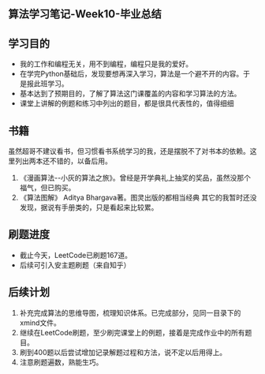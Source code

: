 ## 算法学习笔记-Week10-毕业总结

## 学习目的
* 我的工作和编程无关，用不到编程，编程只是我的爱好。
* 在学完Python基础后，发现要想再深入学习，算法是一个避不开的内容。于是报此班学习。
* 基本达到了预期目的，了解了算法这门课覆盖的内容和学习算法的方法。
* 课堂上讲解的例题和练习中列出的题目，都是很具代表性的，值得细细

## 书籍
虽然超哥不建议看书，但习惯看书系统学习的我，还是摆脱不了对书本的依赖。这里列出两本还不错的，以备后用。
1. 《漫画算法--小灰的算法之旅》。曾经是开学典礼上抽奖的奖品，虽然没那个福气，但已购买。
2. 《算法图解》 Aditya Bhargava著。图灵出版的都相当经典
其它的我暂时还没发现，据说有手册类的，只是看起来比较累。

## 刷题进度
* 截止今天，LeetCode已刷题167道。
* 后续可引入安主题刷题（来自知乎）

## 后续计划
1. 补充完成算法的思维导图，梳理知识体系。已完成部分，见同一目录下的xmind文件。
2. 继续在LeetCode刷题，至少刷完课堂上的例题，接着是完成作业中的所有题目。
3. 刷到400题以后尝试增加记录解题过程和方法，说不定以后用得上。
4. 注意刷题遍数，熟能生巧。
